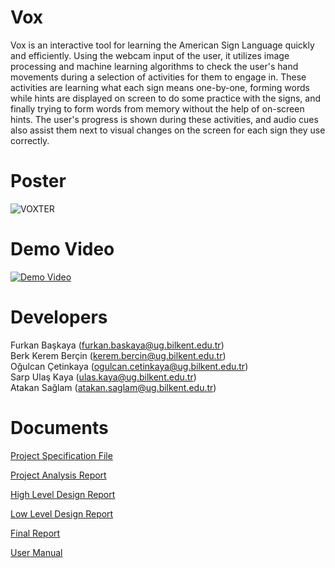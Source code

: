 # Vox
Vox is an interactive tool for learning the American Sign Language quickly and efficiently. Using the webcam input of the user, it utilizes image processing and machine learning algorithms to check the user's hand movements during a selection of activities for them to engage in. These activities are learning what each sign means one-by-one, forming words while hints are displayed on screen to do some practice with the signs, and finally trying to form words from memory without the help of on-screen hints. The user's progress is shown during these activities, and audio cues also assist them next to visual changes on the screen for each sign they use correctly.

# Poster
![VOXTER](https://user-images.githubusercontent.com/69198125/168136718-9ea38254-f498-4b7f-b634-a6ff2839788b.png)


# Demo Video
[![Demo Video](https://user-images.githubusercontent.com/69198125/168140233-4a0637b6-da0b-4975-b160-5e911f2b1553.png)](https://www.youtube.com/watch?v=Nr3QhsLUNdM)


# Developers
Furkan Başkaya ([furkan.baskaya@ug.bilkent.edu.tr](furkan.baskaya@ug.bilkent.edu.tr))\
Berk Kerem Berçin ([kerem.bercin@ug.bilkent.edu.tr](kerem.bercin@ug.bilkent.edu.tr))\
Oğulcan Çetinkaya ([ogulcan.cetinkaya@ug.bilkent.edu.tr](ogulcan.cetinkaya@ug.bilkent.edu.tr))\
Sarp Ulaş Kaya ([ulas.kaya@ug.bilkent.edu.tr](ulas.kaya@ug.bilkent.edu.tr))\
Atakan Sağlam ([atakan.saglam@ug.bilkent.edu.tr](atakan.saglam@ug.bilkent.edu.tr))

# Documents

[Project Specification File](https://github.com/S-Guy-Descend/vox/files/7322861/Vox.-.Project.Specification.pdf)

[Project Analysis Report](https://github.com/S-Guy-Descend/vox/files/7604626/Vox.-.Analysis.Report.pdf)

[High Level Design Report](https://github.com/S-Guy-Descend/vox/files/7771405/Vox.-.High.Level.Design.Report.pdf)

[Low Level Design Report](https://github.com/S-Guy-Descend/vox/files/8149507/Vox.-.Low.Level.Design.Report.pdf)

[Final Report](https://github.com/S-Guy-Descend/vox/files/8651728/Vox.-.Final.Report.pdf)

[User Manual](https://github.com/S-Guy-Descend/vox/files/8651701/vox_user_manual.pdf)
